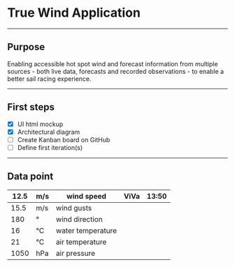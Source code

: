 # True Wind Application

---

## Purpose

Enabling accessible hot spot wind and forecast information from multiple sources - both live data, forecasts and recorded observations - to enable a better sail racing experience.

---

## First steps

- [x] UI html mockup
- [x] Architectural diagram
- [ ] Create Kanban board on GitHub
- [ ] Define first iteration(s)

---

## Data point

| 12.5 | m/s | wind speed        | ViVa | 13:50 |
| ---- | --- | ----------------- | ---- | ----- |
| 15.5 | m/s | wind gusts        |
| 180  | °   | wind direction    |
| 16   | °C  | water temperature |
| 21   | °C  | air temperature   |
| 1050 | hPa | air pressure      |
